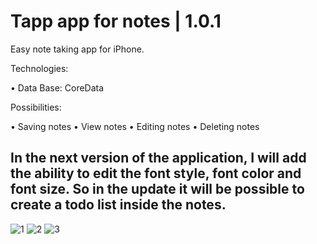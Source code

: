 # Tapp app for notes | 1.0.1 

Easy note taking app for iPhone.

Technologies:

• Data Base: CoreData



Possibilities:

• Saving notes
• View notes
• Editing notes
• Deleting notes

In the next version of the application, I will add the ability to edit the font style, font color and font size. So in the update it will be possible to create a todo list inside the notes.
--------------------------------------------------------------------------------------------------------------------------------------------

![1](https://github.com/noiiberg/ApplicationNotes/assets/110635394/058c7535-6d1f-4f03-bf13-783ea0d51431)
![2](https://github.com/noiiberg/ApplicationNotes/assets/110635394/544c88eb-a2f9-423f-bf17-5db899f598ea)
![3](https://github.com/noiiberg/ApplicationNotes/assets/110635394/dd729265-45f2-4de5-a4b7-7ecd44ab98f9)

